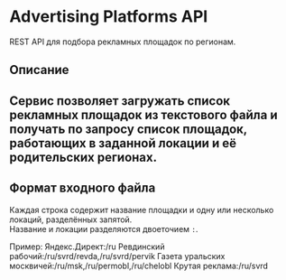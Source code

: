 # Advertising Platforms API

REST API для подбора рекламных площадок по регионам.

## Описание
Сервис позволяет загружать список рекламных площадок из текстового файла и получать по запросу список площадок, работающих в заданной локации и её родительских регионах.  
---

## Формат входного файла

Каждая строка содержит название площадки и одну или несколько локаций, разделённых запятой.  
Название и локации разделяются двоеточием `:`.

Пример:
Яндекс.Директ:/ru
Ревдинский рабочий:/ru/svrd/revda,/ru/svrd/pervik
Газета уральских москвичей:/ru/msk,/ru/permobl,/ru/chelobl
Крутая реклама:/ru/svrd


